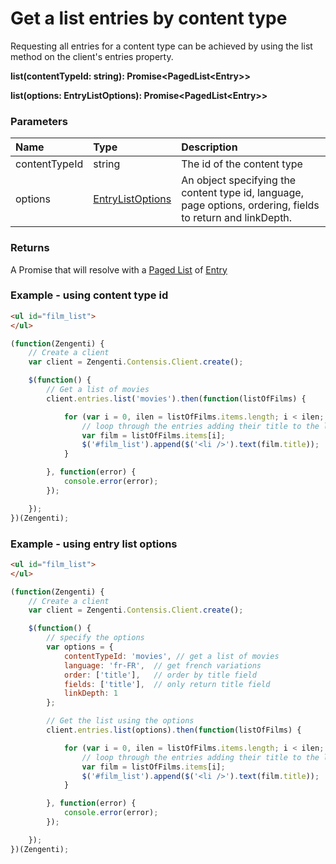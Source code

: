 # Get a list entries by content type
Requesting all entries for a content type can be achieved by using the list method on the client's entries property.

**list(contentTypeId: string): Promise&lt;PagedList&lt;Entry&gt;&gt;**

**list(options: EntryListOptions): Promise&lt;PagedList&lt;Entry&gt;&gt;**

### Parameters			
| Name | Type | Description |
|:--|:--|:--
| contentTypeId | string | The id of the content type |
| options | [EntryListOptions](/model/entry-list-options.md) | An object specifying the content type id, language, page options, ordering, fields to return and linkDepth.|


### Returns
A Promise that will resolve with a [Paged List](/model/paged-list.md) of [Entry](/model/entry.md)

### Example - using content type id
```html
<ul id="film_list">
</ul>
```

```js
(function(Zengenti) {
    // Create a client
    var client = Zengenti.Contensis.Client.create();

    $(function() {
        // Get a list of movies
        client.entries.list('movies').then(function(listOfFilms) {    

            for (var i = 0, ilen = listOfFilms.items.length; i < ilen; i++) {
                // loop through the entries adding their title to the list
                var film = listOfFilms.items[i];
                $('#film_list').append($('<li />').text(film.title));
            }

        }, function(error) {
            console.error(error);
        });

    });
})(Zengenti);
```

### Example - using entry list options

```html
<ul id="film_list">
</ul>
```

```js
(function(Zengenti) {
    // Create a client
    var client = Zengenti.Contensis.Client.create();

    $(function() {
        // specify the options
        var options = {
            contentTypeId: 'movies', // get a list of movies
            language: 'fr-FR',  // get french variations
            order: ['title'],   // order by title field
            fields: ['title'],  // only return title field
            linkDepth: 1
        };

        // Get the list using the options
        client.entries.list(options).then(function(listOfFilms) {    

            for (var i = 0, ilen = listOfFilms.items.length; i < ilen; i++) {
                // loop through the entries adding their title to the list
                var film = listOfFilms.items[i];
                $('#film_list').append($('<li />').text(film.title));
            }

        }, function(error) {
            console.error(error);
        });

    });
})(Zengenti);
```